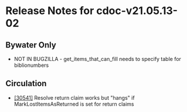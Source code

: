 
# Release Notes for cdoc-v21.05.13-02

## Bywater Only

- NOT IN BUGZILLA - get_items_that_can_fill needs to specify table for biblionumbers

## Circulation

- [[30541]](http://bugs.koha-community.org/bugzilla3/show_bug.cgi?id=30541) Resolve return claim works but "hangs" if MarkLostItemsAsReturned is set for return claims


